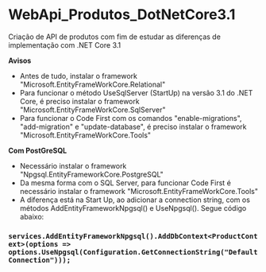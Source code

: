 # WebApi_Produtos_DotNetCore3.1
Criação de API de produtos com fim de estudar as diferenças de implementação com .NET Core 3.1

**Avisos**
* Antes de tudo, instalar o framework "Microsoft.EntityFrameWorkCore.Relational"
* Para funcionar o método UseSqlServer (StartUp) na versão 3.1 do .NET Core, é preciso instalar o framework "Microsoft.EntityFrameWorkCore.SqlServer"
* Para funcionar o Code First com os comandos "enable-migrations", "add-migration" e "update-database", é preciso instalar o framework "Microsoft.EntityFrameWorkCore.Tools"

**Com PostGreSQL**
* Necessário instalar o framework "Npgsql.EntityFrameworkCore.PostgreSQL"
* Da mesma forma com o SQL Server, para funcionar Code First é necessário instalar o framework "Microsoft.EntityFrameWorkCore.Tools"
* A diferença está na Start Up, ao adicionar a connection string, com os métodos AddEntityFrameworkNpgsql() e UseNpgsql(). Segue código abaixo:

### `services.AddEntityFrameworkNpgsql().AddDbContext<ProductContext>(options => options.UseNpgsql(Configuration.GetConnectionString("DefaultConnection")));`